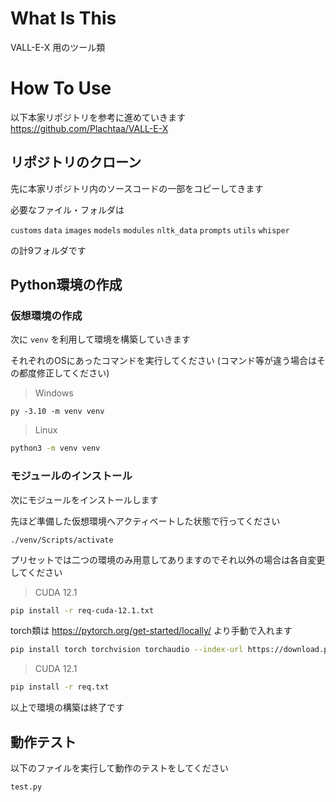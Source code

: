 # What Is This
VALL-E-X 用のツール類

# How To Use
以下本家リポジトリを参考に進めていきます
https://github.com/Plachtaa/VALL-E-X


## リポジトリのクローン
先に本家リポジトリ内のソースコードの一部をコピーしてきます

必要なファイル・フォルダは

`customs` `data` `images` `models` `modules` `nltk_data` `prompts` `utils` `whisper`

の計9フォルダです

## Python環境の作成
### 仮想環境の作成
次に `venv` を利用して環境を構築していきます

それぞれのOSにあったコマンドを実行してください
(コマンド等が違う場合はその都度修正してください)

> Windows
```shell
py -3.10 -m venv venv
```
> Linux
```bash
python3 -m venv venv
```

### モジュールのインストール
次にモジュールをインストールします

先ほど準備した仮想環境へアクティベートした状態で行ってください

```
./venv/Scripts/activate
```

プリセットでは二つの環境のみ用意してありますのでそれ以外の場合は各自変更してください

> CUDA 12.1
```bash
pip install -r req-cuda-12.1.txt
```
torch類は https://pytorch.org/get-started/locally/ より手動で入れます
```bash
pip install torch torchvision torchaudio --index-url https://download.pytorch.org/whl/cu118
```
> CUDA 12.1
```bash
pip install -r req.txt
```

以上で環境の構築は終了です


## 動作テスト
以下のファイルを実行して動作のテストをしてください

```
test.py
```
